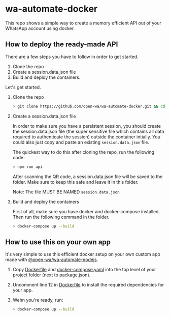 # wa-automate-docker

This repo shows a simple way to create a memory efficient API out of your WhatsApp account using docker.

## How to deploy the ready-made API

There are a few steps you have to follow in order to get started.

1. Clone the repo
2. Create a session.data.json file
3. Build and deploy the containers.

Let's get started.

1. Clone the repo

    ```bash
    > git clone https://github.com/open-wa/wa-automate-docker.git && cd wa-automate-docker
    ```

2. Create a session.data.json file

    In order to make sure you have a persistent session, you should create the session.data.json file (the super sensitive file which contains all data required to authenticate the session) outside the container intially. You could also just copy and paste an existing `session.data.json` file.

    The quickest way to do this after cloning the repo, run the following code:

    ```bash
    > npm run api
    ```

    After scanning the QR code, a session.data.json file will be saved to the folder. Make sure to keep     this safe and leave it in this folder.

    Note: The file MUST BE NAMED `session.data.json`

3. Build and deploy the containers

    First of all, make sure you have docker and docker-compose installed. Then run the following command in the folder.

    ```bash
    > docker-compose up --build
    ```

## How to use this on your own app

It's very simple to use this efficient docker setup on your own custom app made with [@open-wa/wa-automate-nodejs](https://github.com/open-wa/wa-automate-nodejs).

1. Copy [Dockerfile](https://github.com/open-wa/wa-automate-docker/blob/master/Dockerfile) and [docker-compose.yaml](https://github.com/open-wa/wa-automate-docker/blob/master/docker-compose.yaml) into the top level of your project folder (next to package.json).
2. Uncomment line 12 in [Dockerfile](https://github.com/open-wa/wa-automate-docker/blob/master/Dockerfile) to install the required dependencies for your app.

3.  
    Wehn you're ready, run:

    ```bash
    > docker-compose up --build
    ```
